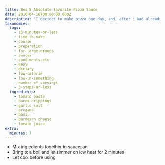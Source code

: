 ```yaml
---
title: Bea S Absolute Favorite Pizza Sauce
date: 2010-04-16T00:00:00.000Z
description: "I decided to make pizza one day, and, after i had already made the dough, i realized i had no pizza sauce :( so, i got creative and put this together. i have been using this recipe ever since. yummy.....\r\nmakes enough for 3 large pizzas. freezes well."
taxonomies:
  tags:
    - 15-minutes-or-less
    - time-to-make
    - course
    - preparation
    - for-large-groups
    - sauces
    - condiments-etc
    - easy
    - dietary
    - low-calorie
    - low-in-something
    - number-of-servings
    - 3-steps-or-less
  ingredients:
    - tomato paste
    - bacon drippings
    - garlic salt
    - oregano
    - basil
    - parmesan cheese
    - tomato juice
extra:
  minutes: 7
---
```

 - Mix ingredients together in saucepan
 - Bring to a boil and let simmer on low heat for 2 minutes
 - Let cool before using

